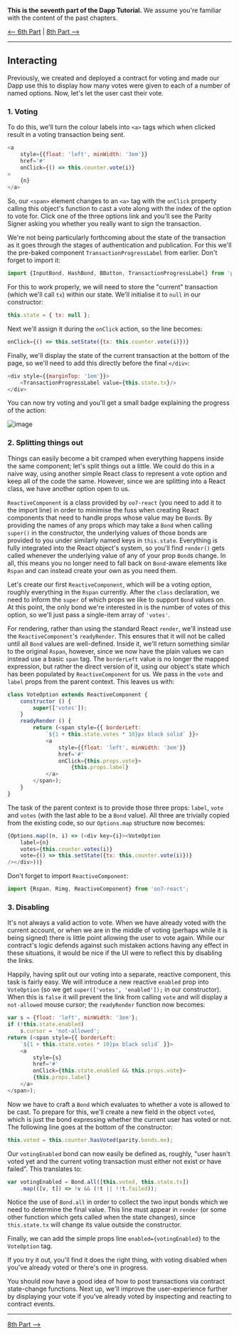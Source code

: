 **This is the seventh part of the Dapp Tutorial.** We assume you're familiar with the content of the past chapters.

[⟵ 6th Part](https://github.com/paritytech/parity/wiki/Tutorial-Part-6) | [8th Part ⟶](https://github.com/paritytech/parity/wiki/Tutorial-Part-8)

----

## Interacting

Previously, we created and deployed a contract for voting and made our Dapp use this to display how many votes were given to each of a number of named options. Now, let's let the user cast their vote.

### 1. Voting

To do this, we'll turn the colour labels into `<a>` tags which when clicked result in a voting transaction being sent.

```js
<a
	style={{float: 'left', minWidth: '3em'}}
	href='#'
	onClick={() => this.counter.vote(i)}
>
	{n}
</a>
```

So, our `<span>` element changes to an `<a>` tag with the `onClick` property calling this object's function to cast a vote along with the index of the option to vote for. Click one of the three options link and you'll see the Parity Signer asking you whether you really want to sign the transaction.

We're not being particularly forthcoming about the state of the transaction as it goes through the stages of authentication and publication. For this we'll the pre-baked component `TransactionProgressLabel` from earlier. Don't forget to import it:

```js
import {InputBond, HashBond, BButton, TransactionProgressLabel} from 'parity-reactive-ui';
```

For this to work properly, we will need to store the "current" transaction (which we'll call `tx`) within our state. We'll initialise it to `null` in our constructor:

```js
this.state = { tx: null };
```

Next we'll assign it during the `onClick` action, so the line becomes:

```js
onClick={() => this.setState({tx: this.counter.vote(i)})}
```

Finally, we'll display the state of the current transaction at the bottom of the page, so we'll need to add this directly before the final `</div>`:

```js
<div style={{marginTop: '1em'}}>
	<TransactionProgressLabel value={this.state.tx}/>
</div>
```

You can now try voting and you'll get a small badge explaining the progress of the action:

![image](https://cloud.githubusercontent.com/assets/138296/24588762/3e436f08-17cf-11e7-9d78-e7e6b528514a.png)

### 2. Splitting things out

Things can easily become a bit cramped when everything happens inside the same component; let's split things out a little. We could do this in a naive way, using another simple React class to represent a vote option and keep all of the code the same. However, since we are splitting into a React class, we have another option open to us.

`ReactiveComponent` is a class provided by `oo7-react` (you need to add it to the import line) in order to minimise the fuss when creating React components that need to handle props whose value may be `Bond`s. By providing the names of any props which may take a `Bond` when calling `super()` in the constructor, the underlying values of those bonds are provided to you under similarly named keys in `this.state`. Everything is fully integrated into the React object's system, so you'll find `render()` gets called whenever the underlying value of any of your prop `Bond`s change. In all, this means you no longer need to fall back on `Bond`-aware elements like `Rspan` and can instead create your own as you need them.

Let's create our first `ReactiveComponent`, which will be a voting option, roughly everything in the `Rspan` currently. After the `class` declaration, we need to inform the `super` of which props we like to support `Bond` values on. At this point, the only bond we're interested in is the number of votes of this option, so we'll just pass a single-item array of `'votes'`.

For rendering, rather than using the standard React `render`, we'll instead use the `ReactiveComponent`'s `readyRender`. This ensures that it will not be called until all `Bond` values are well-defined. Inside it, we'll return something similar to the original `Rspan`, however, since we now have the plain values we can instead use a basic `span` tag. The `borderLeft` value is no longer the mapped expression, but rather the direct version of it, using our object's state which has been populated by `ReactiveComponent` for us. We pass in the `vote` and `label` props from the parent context. This leaves us with:

```js
class VoteOption extends ReactiveComponent {
	constructor () {
		super(['votes']);
	}
	readyRender () {
		return (<span style={{ borderLeft:
			`${1 + this.state.votes * 10}px black solid` }}>
			<a
				style={{float: 'left', minWidth: '3em'}}
				href='#'
				onClick={this.props.vote}>
					{this.props.label}
			</a>
		</span>);
	}
}
```

The task of the parent context is to provide those three props: `label`, `vote` and `votes` (with the last able to be a `Bond` value). All three are trivially copied from the existing code, so our `Options.map` structure now becomes:

```js
{Options.map((n, i) => (<div key={i}><VoteOption
	label={n}
	votes={this.counter.votes(i)}
	vote={() => this.setState({tx: this.counter.vote(i)})}
/></div>))}
```

Don't forget to import `ReactiveComponent`:

```js
import {Rspan, Rimg, ReactiveComponent} from 'oo7-react';
```

### 3. Disabling

It's not always a valid action to vote. When we have already voted with the current account, or when we are in the middle of voting (perhaps while it is being signed) there is little point allowing the user to vote again. While our contract's logic defends against such mistaken actions having any effect in these situations, it would be nice if the UI were to reflect this by disabling the links.

Happily, having split out our voting into a separate, reactive component, this task is fairly easy. We will introduce a new reactive `enabled` prop into `VoteOption` (so we get `super(['votes', 'enabled']);` in our constructor). When this is `false` it will prevent the link from calling `vote` and will display a `not-allowed` mouse cursor; the `readyRender` function now becomes:

```js
var s = {float: 'left', minWidth: '3em'};
if (!this.state.enabled)
	s.cursor = 'not-allowed';
return (<span style={{ borderLeft:
	`${1 + this.state.votes * 10}px black solid` }}>
	<a
		style={s}
		href='#'
		onClick={this.state.enabled && this.props.vote}>
		{this.props.label}
	</a>
</span>);
```

Now we have to craft a `Bond` which evaluates to whether a vote is allowed to be cast. To prepare for this, we'll create a new field in the object `voted`, which is just the bond expressing whether the current user has voted or not. The following line goes at the bottom of the constructor:

```js
this.voted = this.counter.hasVoted(parity.bonds.me);
```

Our `votingEnabled` bond can now easily be defined as, roughly, "user hasn't voted yet and the current voting transaction must either not exist or have failed". This translates to:

```js
var votingEnabled = Bond.all([this.voted, this.state.tx])
	.map(([v, t]) => !v && (!t || !!t.failed));
```

Notice the use of `Bond.all` in order to collect the two input bonds which we need to determine the final value. This line must appear in `render` (or some other function which gets called when the state changes), since `this.state.tx` will change its value outside the constructor.

Finally, we can add the simple props line `enabled={votingEnabled}` to the `VoteOption` tag.

If you try it out, you'll find it does the right thing, with voting disabled when you've already voted or there's one in progress.

You should now have a good idea of how to post transactions via contract state-change functions. Next up, we'll improve the user-experience further by displaying your vote if you've already voted by inspecting and reacting to contract events.

----

[8th Part ⟶](https://github.com/paritytech/parity/wiki/Tutorial-Part-8)
